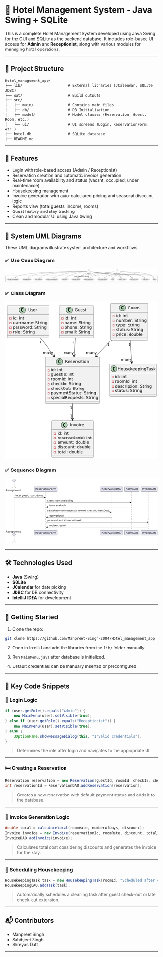 # 🏨 Hotel Management System - Java Swing + SQLite

This is a complete Hotel Management System developed using Java Swing for the GUI and SQLite as the backend database. It includes role-based UI access for **Admin** and **Receptionist**, along with various modules for managing hotel operations.

---

## 📁 Project Structure

```
Hotel_management_app/
├── lib/                     # External libraries (JCalendar, SQLite JDBC)
├── out/                     # Build outputs
├── src/
│   ├── main/                # Contains main files
│   ├── db/                  # DB Initialization
│   ├── model/               # Model classes (Reservation, Guest, Room, etc.)
│   └── ui/                  # UI screens (Login, ReservationForm, etc.)
├── hotel.db                 # SQLite database
├── README.md
```

---

## 🚀 Features

- Login with role-based access (Admin / Receptionist)
- Reservation creation and automatic invoice generation
- Real-time room availability and status (vacant, occupied, under maintenance)
- Housekeeping management
- Invoice generation with auto-calculated pricing and seasonal discount logic
- Reports view (total guests, income, rooms)
- Guest history and stay tracking
- Clean and modular UI using Java Swing

---

## 🧠 System UML Diagrams

These UML diagrams illustrate system architecture and workflows.

### ✅ Use Case Diagram
![Use Case Diagram](/media/UseCase.png)

### ✅ Class Diagram
![Class Diagram](/media/ClassDiagram.png)

### ✅ Sequence Diagram
![Sequence Diagram](/media/SequenceDiagram.png)

---

## 🛠 Technologies Used

- **Java** (Swing)
- **SQLite**
- **JCalendar** for date picking
- **JDBC** for DB connectivity
- **IntelliJ IDEA** for development

---

## 📌 Getting Started

1. Clone the repo:
```bash
git clone https://github.com/Manpreet-Singh-2004/Hotel_management_app
```

2. Open in IntelliJ and add the libraries from the `lib/` folder manually.

3. Run `MainMenu.java` after database is initialized.

4. Default credentials can be manually inserted or preconfigured.

---

## 🧩 Key Code Snippets

### 🔐 Login Logic
```java
if (user.getRole().equals("Admin")) {
    new MainMenu(user).setVisible(true);
} else if (user.getRole().equals("Receptionist")) {
    new MainMenu(user).setVisible(true);
} else {
    JOptionPane.showMessageDialog(this, "Invalid credentials");
}
```
> Determines the role after login and navigates to the appropriate UI.

---

### 🛏️ Creating a Reservation
```java
Reservation reservation = new Reservation(guestId, roomId, checkIn, checkOut, "Unpaid", specialRequests);
int reservationId = ReservationDAO.addReservation(reservation);
```
> Creates a new reservation with default payment status and adds it to the database.

---

### 🧾 Invoice Generation Logic
```java
double total = calculateTotal(roomRate, numberOfDays, discount);
Invoice invoice = new Invoice(reservationId, roomRate, discount, total);
InvoiceDAO.addInvoice(invoice);
```
> Calculates total cost considering discounts and generates the invoice for the stay.

---

### 🧹 Scheduling Housekeeping
```java
HousekeepingTask task = new HousekeepingTask(roomId, "Scheduled after check-out", "Pending");
HousekeepingDAO.addTask(task);
```
> Automatically schedules a cleaning task after guest check-out or late check-out extension.

---

## 📬 Contributors

- Manpreet Singh  
- Sahibjeet Singh  
- Shreyas Dutt

---
